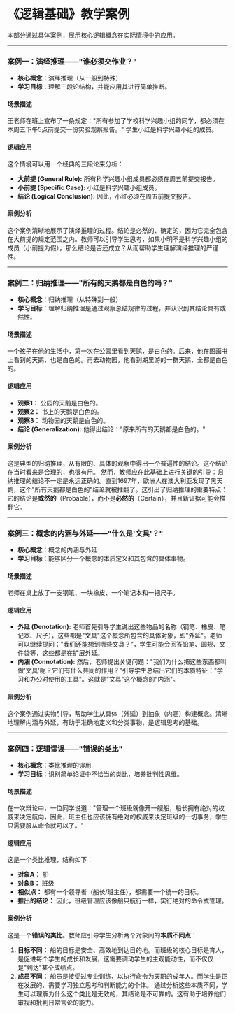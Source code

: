 # 《逻辑基础》教学案例

本部分通过具体案例，展示核心逻辑概念在实际情境中的应用。

---

### 案例一：演绎推理——"谁必须交作业？"

* **核心概念**：演绎推理（从一般到特殊）
* **学习目标**：理解三段论结构，并能应用其进行简单推断。

#### 场景描述

王老师在班上宣布了一条规定："所有参加了学校科学兴趣小组的同学，都必须在本周五下午5点前提交一份实验观察报告。" 学生小红是科学兴趣小组的成员。

#### 逻辑应用

这个情境可以用一个经典的三段论来分析：

* **大前提 (General Rule):** 所有科学兴趣小组成员都必须在周五前提交报告。
* **小前提 (Specific Case):** 小红是科学兴趣小组成员。
* **结论 (Logical Conclusion):** 因此，小红必须在周五前提交报告。

#### 案例分析

这个案例清晰地展示了演绎推理的过程。结论是必然的、确定的，因为它完全包含在大前提的规定范围之内。教师可以引导学生思考，如果小明不是科学兴趣小组的成员（小前提为假），那么结论是否还成立？从而帮助学生理解演绎推理的严谨性。

---

### 案例二：归纳推理——"所有的天鹅都是白色的吗？"

* **核心概念**：归纳推理（从特殊到一般）
* **学习目标**：理解归纳推理是通过观察总结规律的过程，并认识到其结论具有或然性。

#### 场景描述

一个孩子在他的生活中，第一次在公园里看到天鹅，是白色的。后来，他在图画书上看到的天鹅，也是白色的。再去动物园，他看到湖里游的一群天鹅，全都是白色的。

#### 逻辑应用

* **观察1：** 公园的天鹅是白色的。
* **观察2：** 书上的天鹅是白色的。
* **观察3：** 动物园的天鹅是白色的。
* **结论 (Generalization):** 他得出结论："原来所有的天鹅都是白色的。"

#### 案例分析

这是典型的归纳推理，从有限的、具体的观察中得出一个普遍性的结论。这个结论在当时看来是合理的，也很有用。
然而，教师应在此基础上进行关键的引导：归纳推理的结论不一定是永远正确的。直到1697年，欧洲人在澳大利亚发现了黑天鹅，这个"所有天鹅都是白色的"结论就被推翻了。这引出了归纳推理的重要特点：它的结论是**或然的**（Probable），而不是**必然的**（Certain），并且新证据可能会推翻它。

---

### 案例三：概念的内涵与外延——"什么是'文具'？"

* **核心概念**：概念的内涵与外延
* **学习目标**：能够区分一个概念的本质定义和其包含的具体事物。

#### 场景描述

老师在桌上放了一支钢笔、一块橡皮、一个笔记本和一把尺子。

#### 逻辑应用

* **外延 (Denotation):** 老师首先引导学生说出这些物品的名称（钢笔、橡皮、笔记本、尺子），这些都是"文具"这个概念所包含的具体对象，即"外延"。老师可以继续提问："我们还能想到哪些文具？"，学生可能会回答铅笔、圆规、文件袋等，这些都是在扩展外延。
* **内涵 (Connotation):** 然后，老师提出关键问题："我们为什么把这些东西都叫做'文具'呢？它们有什么共同的作用？"引导学生总结出它们的本质特征："学习和办公时使用的工具"。这就是"文具"这个概念的"内涵"。

#### 案例分析

这个案例通过实物引导，帮助学生从具体（外延）到抽象（内涵）构建概念。清晰地理解内涵与外延，有助于准确地定义和分类事物，是逻辑思考的基础。

---

### 案例四：逻辑谬误——"错误的类比"

* **核心概念**：类比推理的误用
* **学习目标**：识别简单论证中不恰当的类比，培养批判性思维。

#### 场景描述

在一次辩论中，一位同学说道："管理一个班级就像开一艘船，船长拥有绝对的权威来决定航向，因此，班主任也应该拥有绝对的权威来决定班级的一切事务，学生只需要服从命令就可以了。"

#### 逻辑应用

这是一个类比推理，结构如下：

* **对象A：** 船
* **对象B：** 班级
* **相似点：** 都有一个领导者（船长/班主任），都需要一个统一的目标。
* **推出的结论：** 因此，班级管理应该像船只航行一样，实行绝对的命令式管理。

#### 案例分析

这是一个**错误的类比**。教师应引导学生分析两个对象间的**本质不同点**：

1. **目标不同：** 船的目标是安全、高效地到达目的地。而班级的核心目标是育人，是促进每个学生的成长和发展，这需要调动学生的主观能动性，而不仅仅是"到达"某个成绩点。
2. **成员不同：** 船员是接受过专业训练、以执行命令为天职的成年人。而学生是正在发展的、需要学习独立思考和判断能力的个体。
通过分析这些本质不同，学生可以理解为什么这个类比是无效的，其结论是不可靠的。这有助于培养他们审视和批判日常言论的能力。
